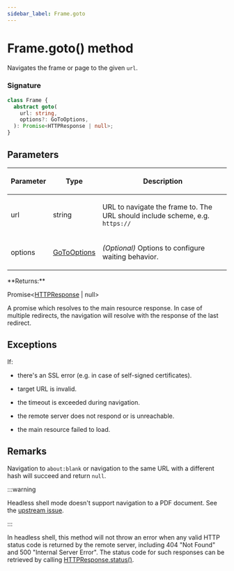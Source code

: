 ```yaml
---
sidebar_label: Frame.goto
---
```


# Frame.goto() method

Navigates the frame or page to the given `url`.

### Signature

```typescript
class Frame {
  abstract goto(
    url: string,
    options?: GoToOptions,
  ): Promise<HTTPResponse | null>;
}
```

## Parameters

<table><thead><tr><th>

Parameter

</th><th>

Type

</th><th>

Description

</th></tr></thead>
<tbody><tr><td>

url

</td><td>

string

</td><td>

URL to navigate the frame to. The URL should include scheme, e.g. `https://`

</td></tr>
<tr><td>

options

</td><td>

[GoToOptions](./puppeteer.gotooptions.md)

</td><td>

_(Optional)_ Options to configure waiting behavior.

</td></tr>
</tbody></table>
**Returns:**

Promise&lt;[HTTPResponse](./puppeteer.httpresponse.md) \| null&gt;

A promise which resolves to the main resource response. In case of multiple redirects, the navigation will resolve with the response of the last redirect.

## Exceptions

If:

- there's an SSL error (e.g. in case of self-signed certificates).

- target URL is invalid.

- the timeout is exceeded during navigation.

- the remote server does not respond or is unreachable.

- the main resource failed to load.

## Remarks

Navigation to `about:blank` or navigation to the same URL with a different hash will succeed and return `null`.

:::warning

Headless shell mode doesn't support navigation to a PDF document. See the [upstream issue](https://crbug.com/761295).

:::

In headless shell, this method will not throw an error when any valid HTTP status code is returned by the remote server, including 404 "Not Found" and 500 "Internal Server Error". The status code for such responses can be retrieved by calling [HTTPResponse.status()](./puppeteer.httpresponse.status.md).
